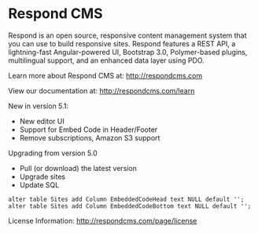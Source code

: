 Respond CMS
===========

Respond is an open source, responsive content management system that you can use to build responsive sites. Respond features a REST API, a lightning-fast Angular-powered UI, Bootstrap 3.0, Polymer-based plugins, multilingual support, and an enhanced data layer using PDO. 

Learn more about Respond CMS at: http://respondcms.com

View our documentation at: http://respondcms.com/learn

New in version 5.1:
- New editor UI
- Support for Embed Code in Header/Footer
- Remove subscriptions, Amazon S3 support

Upgrading from version 5.0
- Pull (or download) the latest version
- Upgrade sites
- Update SQL
```
alter table Sites add Column EmbeddedCodeHead text NULL default '';
alter table Sites add Column EmbeddedCodeBottom text NULL default '';
```

License Information: http://respondcms.com/page/license